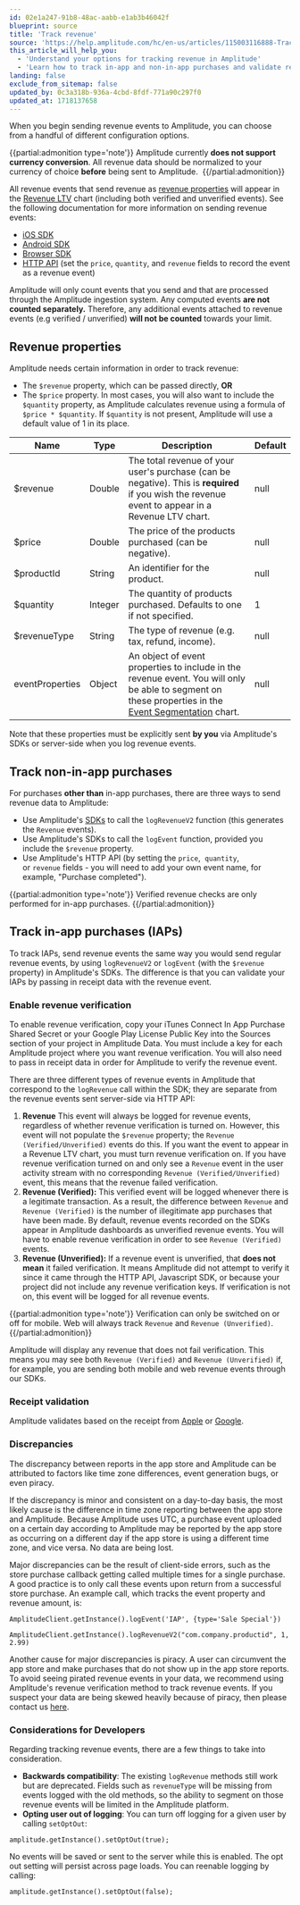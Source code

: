 ```yaml
---
id: 02e1a247-91b8-48ac-aabb-e1ab3b46042f
blueprint: source
title: 'Track revenue'
source: 'https://help.amplitude.com/hc/en-us/articles/115003116888-Track-revenue'
this_article_will_help_you:
  - 'Understand your options for tracking revenue in Amplitude'
  - 'Learn how to track in-app and non-in-app purchases and validate revenue data'
landing: false
exclude_from_sitemap: false
updated_by: 0c3a318b-936a-4cbd-8fdf-771a90c297f0
updated_at: 1718137658
---
```

When you begin sending revenue events to Amplitude, you can choose from a handful of different configuration options.

{{partial:admonition type='note'}}
Amplitude currently **does not support currency conversion**. All revenue data should be normalized to your currency of choice **before** being sent to Amplitude. 
{{/partial:admonition}}

All revenue events that send revenue as [revenue properties](#h_7a841611-ad4f-459a-98ce-073a4a1fe8e5) will appear in the [Revenue LTV](/docs/analytics/charts/revenue-ltv/revenue-ltv-track-new-user-monetization) chart (including both verified and unverified events). See the following documentation for more information on sending revenue events:

* [iOS SDK](/docs/sdks/analytics/ios/ios-swift-sdk)
* [Android SDK](/docs/sdks/analytics/android/android-kotlin-sdk)
* [Browser SDK](/docs/sdks/analytics/browser/browser-sdk-2)
* [HTTP API](/docs/apis/analytics/http-v2) (set the `price`, `quantity`, and `revenue` fields to record the event as a revenue event)

Amplitude will only count events that you send and that are processed through the Amplitude ingestion system. Any computed events **are not counted separately.** Therefore, any additional events attached to revenue events (e.g verified / unverified) **will not be counted** towards your limit.

## Revenue properties

Amplitude needs certain information in order to track revenue:

* The `$revenue` property, which can be passed directly, **OR**
* The `$price` property. In most cases, you will also want to include the `$quantity` property, as Amplitude calculates revenue using a formula of `$price * $quantity`. If `$quantity` is not present, Amplitude will use a default value of 1 in its place.

| **Name** | **Type** | **Description** | **Default** |
| --- | --- | --- | --- |
| $revenue | Double | The total revenue of your user's purchase (can be negative). This is **required** if you wish the revenue event to appear in a Revenue LTV chart. | null |
| $price | Double | The price of the products purchased (can be negative).  | null |
| $productId | String | An identifier for the product. | null |
| $quantity | Integer | The quantity of products purchased. Defaults to one if not specified. | 1 |
| $revenueType | String | The type of revenue (e.g. tax, refund, income). | null |
| eventProperties | Object | An object of event properties to include in the revenue event. You will only be able to segment on these properties in the [Event Segmentation](/docs/analytics/charts/event-segmentation) chart. | null |

Note that these properties must be explicitly sent **by you** via Amplitude's SDKs or server-side when you log revenue events.

## Track non-in-app purchases

For purchases **other than** in-app purchases, there are three ways to send revenue data to Amplitude:

* Use Amplitude's [SDKs](/docs/sdks/analytics) to call the `logRevenueV2` function (this generates the `Revenue` events).
* Use Amplitude's SDKs to call the `logEvent` function, provided you include the `$revenue` property.
* Use Amplitude's HTTP API (by setting the `price`,  `quantity`, or `revenue` fields - you will need to add your own event name, for example, "Purchase completed").

{{partial:admonition type='note'}}
Verified revenue checks are only performed for in-app purchases.
{{/partial:admonition}}

## Track in-app purchases (IAPs)

To track IAPs, send revenue events the same way you would send regular revenue events, by using `logRevenueV2` or `logEvent` (with the `$revenue` property) in Amplitude's SDKs. The difference is that you can validate your IAPs by passing in receipt data with the revenue event.

### Enable revenue verification

To enable revenue verification, copy your iTunes Connect In App Purchase Shared Secret or your Google Play License Public Key into the Sources section of your project in Amplitude Data. You must include a key for each Amplitude project where you want revenue verification. You will also need to pass in receipt data in order for Amplitude to verify the revenue event.

There are three different types of revenue events in Amplitude that correspond to the `logRevenue` call within the SDK; they are separate from the revenue events sent server-side via HTTP API:

1. **Revenue** This event will always be logged for revenue events, regardless of whether revenue verification is turned on. However, this event will not populate the `$revenue` property; the `Revenue (Verified/Unverified)` events do this. If you want the event to appear in a Revenue LTV chart, you must turn revenue verification on. If you have revenue verification turned on and only see a `Revenue` event in the user activity stream with no corresponding `Revenue (Verified/Unverified)` event, this means that the revenue failed verification.
2. **Revenue (Verified):** This verified event will be logged whenever there is a legitimate transaction. As a result, the difference between `Revenue` and `Revenue (Verified)` is the number of illegitimate app purchases that have been made. By default, revenue events recorded on the SDKs appear in Amplitude dashboards as unverified revenue events. You will have to enable revenue verification in order to see `Revenue (Verified)` events.
3. **Revenue (Unverified):** If a revenue event is unverified, that **does not mean** it failed verification. It means Amplitude did not attempt to verify it since it came through the HTTP API, Javascript SDK, or because your project did not include any revenue verification keys. If verification is not on, this event will be logged for all revenue events.

{{partial:admonition type='note'}}
Verification can only be switched on or off for mobile. Web will always track `Revenue` and `Revenue (Unverified)`.
{{/partial:admonition}}

Amplitude will display any revenue that does not fail verification. This means you may see both `Revenue (Verified)` and `Revenue (Unverified)` if, for example, you are sending both mobile and web revenue events through our SDKs.

### Receipt validation

Amplitude validates based on the receipt from [Apple](https://developer.apple.com/library/content/releasenotes/General/ValidateAppStoreReceipt/Chapters/ValidateRemotely.html#//apple_ref/doc/uid/TP40010573-CH104-SW1) or [Google](https://developer.android.com/google/play/billing/billing_integrate.html#Purchase).

### Discrepancies

The discrepancy between reports in the app store and Amplitude can be attributed to factors like time zone differences, event generation bugs, or even piracy.

If the discrepancy is minor and consistent on a day-to-day basis, the most likely cause is the difference in time zone reporting between the app store and Amplitude. Because Amplitude uses UTC, a purchase event uploaded on a certain day according to Amplitude may be reported by the app store as occurring on a different day if the app store is using a different time zone, and vice versa. No data are being lost.

Major discrepancies can be the result of client-side errors, such as the store purchase callback getting called multiple times for a single purchase. A good practice is to only call these events upon return from a successful store purchase. An example call, which tracks the event property and revenue amount, is:

```
AmplitudeClient.getInstance().logEvent('IAP', {type='Sale Special'})

```

```
AmplitudeClient.getInstance().logRevenueV2("com.company.productid", 1, 2.99)

```

Another cause for major discrepancies is piracy. A user can circumvent the app store and make purchases that do not show up in the app store reports. To avoid seeing pirated revenue events in your data, we recommend using Amplitude's revenue verification method to track revenue events. If you suspect your data are being skewed heavily because of piracy, then please contact us [here](/hc/en-us/requests/new).

### Considerations for Developers

Regarding tracking revenue events, there are a few things to take into consideration. 

* **Backwards compatibility**: The existing `logRevenue` methods still work but are deprecated. Fields such as `revenueType` will be missing from events logged with the old methods, so the ability to segment on those revenue events will be limited in the Amplitude platform.
* **Opting user out of logging**: You can turn off logging for a given user by calling `setOptOut`:

```
amplitude.getInstance().setOptOut(true);

```

No events will be saved or sent to the server while this is enabled. The opt out setting will persist across page loads. You can reenable logging by calling:

```
amplitude.getInstance().setOptOut(false);

```
